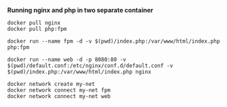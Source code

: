 **Running nginx and php in two separate container**  


`docker pull nginx`  
`docker pull php:fpm`  


`docker run --name fpm -d -v $(pwd)/index.php:/var/www/html/index.php php:fpm`

`docker run --name web -d -p 8080:80 -v $(pwd)/default.conf:/etc/nginx/conf.d/default.conf -v $(pwd)/index.php:/var/www/html/index.php nginx`  

`docker network create my-net`  
`docker network connect my-net fpm`  
`docker network connect my-net web`    
